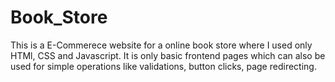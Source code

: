 # Book_Store
This is a E-Commerece website for a online book store where I used only HTMl, CSS and Javascript. It is only basic frontend pages which can also be used for simple operations like validations, button clicks, page redirecting. 
